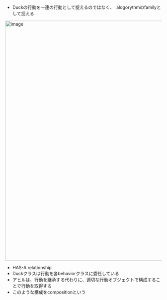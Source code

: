 - Duckの行動を一連の行動として捉えるのではなく、　alogorythmのfamilyとして捉える 

<img width="771" alt="image" src="https://user-images.githubusercontent.com/50207951/180819785-788f4fef-4fa6-4dfb-bbbb-e6d0a65a08c4.png">


- HAS-A relationship
- Duckクラスは行動を各behaviorクラスに委任している
- アヒルは、行動を継承する代わりに、適切な行動オブジェクトで構成することで行動を取得する
- このような構成をcompositionという





